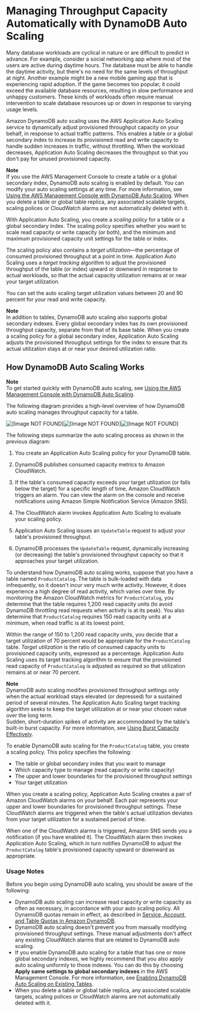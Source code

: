 # Managing Throughput Capacity Automatically with DynamoDB Auto Scaling<a name="AutoScaling"></a>

Many database workloads are cyclical in nature or are difficult to predict in advance\. For example, consider a social networking app where most of the users are active during daytime hours\. The database must be able to handle the daytime activity, but there's no need for the same levels of throughput at night\. Another example might be a new mobile gaming app that is experiencing rapid adoption\. If the game becomes too popular, it could exceed the available database resources, resulting in slow performance and unhappy customers\. These kinds of workloads often require manual intervention to scale database resources up or down in response to varying usage levels\.

Amazon DynamoDB auto scaling uses the AWS Application Auto Scaling service to dynamically adjust provisioned throughput capacity on your behalf, in response to actual traffic patterns\. This enables a table or a global secondary index to increase its provisioned read and write capacity to handle sudden increases in traffic, without throttling\. When the workload decreases, Application Auto Scaling decreases the throughput so that you don't pay for unused provisioned capacity\.

**Note**  
If you use the AWS Management Console to create a table or a global secondary index, DynamoDB auto scaling is enabled by default\. You can modify your auto scaling settings at any time\. For more information, see [Using the AWS Management Console with DynamoDB Auto Scaling](AutoScaling.Console.md)\.
When you delete a table or global table replica, any associated scalable targets, scaling polices or CloudWatch alarms are not automatically deleted with it\.

With Application Auto Scaling, you create a *scaling policy* for a table or a global secondary index\. The scaling policy specifies whether you want to scale read capacity or write capacity \(or both\), and the minimum and maximum provisioned capacity unit settings for the table or index\.

The scaling policy also contains a *target utilization*—the percentage of consumed provisioned throughput at a point in time\. Application Auto Scaling uses a *target tracking* algorithm to adjust the provisioned throughput of the table \(or index\) upward or downward in response to actual workloads, so that the actual capacity utilization remains at or near your target utilization\.

 You can set the auto scaling target utilization values between 20 and 90 percent for your read and write capacity\. 

**Note**  
In addition to tables, DynamoDB auto scaling also supports global secondary indexes\. Every global secondary index has its own provisioned throughput capacity, separate from that of its base table\. When you create a scaling policy for a global secondary index, Application Auto Scaling adjusts the provisioned throughput settings for the index to ensure that its actual utilization stays at or near your desired utilization ratio\.

## How DynamoDB Auto Scaling Works<a name="AutoScaling.HowItWorks"></a>

**Note**  
To get started quickly with DynamoDB auto scaling, see [Using the AWS Management Console with DynamoDB Auto Scaling](AutoScaling.Console.md)\.

The following diagram provides a high\-level overview of how DynamoDB auto scaling manages throughput capacity for a table\.

![\[Image NOT FOUND\]](http://docs.aws.amazon.com/amazondynamodb/latest/developerguide/images/auto-scaling.png)![\[Image NOT FOUND\]](http://docs.aws.amazon.com/amazondynamodb/latest/developerguide/)![\[Image NOT FOUND\]](http://docs.aws.amazon.com/amazondynamodb/latest/developerguide/)

The following steps summarize the auto scaling process as shown in the previous diagram:

1. You create an Application Auto Scaling policy for your DynamoDB table\.

1. DynamoDB publishes consumed capacity metrics to Amazon CloudWatch\. 

1. If the table's consumed capacity exceeds your target utilization \(or falls below the target\) for a specific length of time, Amazon CloudWatch triggers an alarm\. You can view the alarm on the console and receive notifications using Amazon Simple Notification Service \(Amazon SNS\)\.

1. The CloudWatch alarm invokes Application Auto Scaling to evaluate your scaling policy\.

1. Application Auto Scaling issues an `UpdateTable` request to adjust your table's provisioned throughput\.

1. DynamoDB processes the `UpdateTable` request, dynamically increasing \(or decreasing\) the table's provisioned throughput capacity so that it approaches your target utilization\.

To understand how DynamoDB auto scaling works, suppose that you have a table named `ProductCatalog`\. The table is bulk\-loaded with data infrequently, so it doesn't incur very much write activity\. However, it does experience a high degree of read activity, which varies over time\. By monitoring the Amazon CloudWatch metrics for `ProductCatalog`, you determine that the table requires 1,200 read capacity units \(to avoid DynamoDB throttling read requests when activity is at its peak\)\. You also determine that `ProductCatalog` requires 150 read capacity units at a minimum, when read traffic is at its lowest point\.

Within the range of 150 to 1,200 read capacity units, you decide that a target utilization of 70 percent would be appropriate for the `ProductCatalog` table\. *Target utilization* is the ratio of consumed capacity units to provisioned capacity units, expressed as a percentage\. Application Auto Scaling uses its target tracking algorithm to ensure that the provisioned read capacity of `ProductCatalog` is adjusted as required so that utilization remains at or near 70 percent\.

**Note**  
DynamoDB auto scaling modifies provisioned throughput settings only when the actual workload stays elevated \(or depressed\) for a sustained period of several minutes\. The Application Auto Scaling target tracking algorithm seeks to keep the target utilization at or near your chosen value over the long term\.  
Sudden, short\-duration spikes of activity are accommodated by the table's built\-in burst capacity\. For more information, see [Using Burst Capacity Effectively](bp-partition-key-design.md#bp-partition-key-throughput-bursting)\.

To enable DynamoDB auto scaling for the `ProductCatalog` table, you create a scaling policy\. This policy specifies the following:
+ The table or global secondary index that you want to manage
+ Which capacity type to manage \(read capacity or write capacity\)
+ The upper and lower boundaries for the provisioned throughput settings
+ Your target utilization

When you create a scaling policy, Application Auto Scaling creates a pair of Amazon CloudWatch alarms on your behalf\. Each pair represents your upper and lower boundaries for provisioned throughput settings\. These CloudWatch alarms are triggered when the table's actual utilization deviates from your target utilization for a sustained period of time\.

When one of the CloudWatch alarms is triggered, Amazon SNS sends you a notification \(if you have enabled it\)\. The CloudWatch alarm then invokes Application Auto Scaling, which in turn notifies DynamoDB to adjust the `ProductCatalog` table's provisioned capacity upward or downward as appropriate\.

### Usage Notes<a name="AutoScaling.UsageNotes"></a>

Before you begin using DynamoDB auto scaling, you should be aware of the following:
+ DynamoDB auto scaling can increase read capacity or write capacity as often as necessary, in accordance with your auto scaling policy\. All DynamoDB quotas remain in effect, as described in [Service, Account, and Table Quotas in Amazon DynamoDB](ServiceQuotas.md)\.
+ DynamoDB auto scaling doesn't prevent you from manually modifying provisioned throughput settings\. These manual adjustments don't affect any existing CloudWatch alarms that are related to DynamoDB auto scaling\.
+ If you enable DynamoDB auto scaling for a table that has one or more global secondary indexes, we highly recommend that you also apply auto scaling uniformly to those indexes\. You can do this by choosing **Apply same settings to global secondary indexes** in the AWS Management Console\. For more information, see [Enabling DynamoDB Auto Scaling on Existing Tables](AutoScaling.Console.md#AutoScaling.Console.ExistingTable)\.
+ When you delete a table or global table replica, any associated scalable targets, scaling polices or CloudWatch alarms are not automatically deleted with it\.
